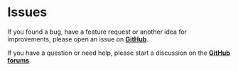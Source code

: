 # Issues

If you found a bug, have a feature request or another idea for improvements, please open an issue on **[GitHub](https://github.com/firefly-iii/firefly-iii/issues)**.

If you have a question or need help, please start a discussion on the **[GitHub forums](https://github.com/orgs/firefly-iii/discussions)**.
